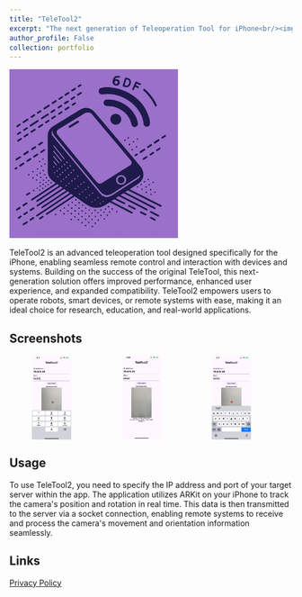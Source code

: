 ```yaml
---
title: "TeleTool2"
excerpt: "The next generation of Teleoperation Tool for iPhone<br/><img src='/images/projects/teletool2.png' width=200 height=200>"
author_profile: False
collection: portfolio
---
```


<img src='/images/projects/teletool2.png' width=300 height=300>

TeleTool2 is an advanced teleoperation tool designed specifically for the iPhone, enabling seamless remote control and interaction with devices and systems. Building on the success of the original TeleTool, this next-generation solution offers improved performance, enhanced user experience, and expanded compatibility. TeleTool2 empowers users to operate robots, smart devices, or remote systems with ease, making it an ideal choice for research, education, and real-world applications.



Screenshots
-------

<div style="display: flex; gap: 10px;">
  <img src="/images/projects/1.png" width="150" height="150" style="object-fit:contain;">
  <img src="/images/projects/2.png" width="150" height="150" style="object-fit:contain;">
  <img src="/images/projects/3.png" width="150" height="150" style="object-fit:contain;">
</div>


Usage
-----
To use TeleTool2, you need to specify the IP address and port of your target server within the app. The application utilizes ARKit on your iPhone to track the camera's position and rotation in real time. This data is then transmitted to the server via a socket connection, enabling remote systems to receive and process the camera's movement and orientation information seamlessly.


Links
-----
[Privacy Policy](/portfolio/teletool2/privacy)